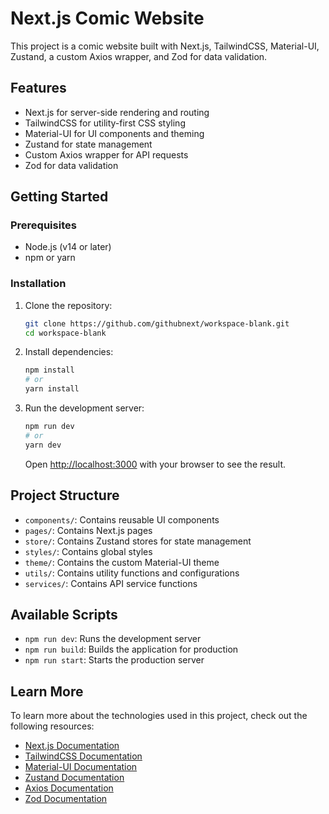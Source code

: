 # Next.js Comic Website

This project is a comic website built with Next.js, TailwindCSS, Material-UI, Zustand, a custom Axios wrapper, and Zod for data validation.

## Features

- Next.js for server-side rendering and routing
- TailwindCSS for utility-first CSS styling
- Material-UI for UI components and theming
- Zustand for state management
- Custom Axios wrapper for API requests
- Zod for data validation

## Getting Started

### Prerequisites

- Node.js (v14 or later)
- npm or yarn

### Installation

1. Clone the repository:

   ```bash
   git clone https://github.com/githubnext/workspace-blank.git
   cd workspace-blank
   ```

2. Install dependencies:

   ```bash
   npm install
   # or
   yarn install
   ```

3. Run the development server:

   ```bash
   npm run dev
   # or
   yarn dev
   ```

   Open [http://localhost:3000](http://localhost:3000) with your browser to see the result.

## Project Structure

- `components/`: Contains reusable UI components
- `pages/`: Contains Next.js pages
- `store/`: Contains Zustand stores for state management
- `styles/`: Contains global styles
- `theme/`: Contains the custom Material-UI theme
- `utils/`: Contains utility functions and configurations
- `services/`: Contains API service functions

## Available Scripts

- `npm run dev`: Runs the development server
- `npm run build`: Builds the application for production
- `npm run start`: Starts the production server

## Learn More

To learn more about the technologies used in this project, check out the following resources:

- [Next.js Documentation](https://nextjs.org/docs)
- [TailwindCSS Documentation](https://tailwindcss.com/docs)
- [Material-UI Documentation](https://mui.com/getting-started/installation/)
- [Zustand Documentation](https://github.com/pmndrs/zustand)
- [Axios Documentation](https://axios-http.com/docs/intro)
- [Zod Documentation](https://github.com/colinhacks/zod)
